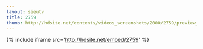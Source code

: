 ```yaml
---
layout: sieutv
title: 2759
thumb: http://hdsite.net/contents/videos_screenshots/2000/2759/preview_360p.mp4.jpg
---
```

{% include iframe src='http://hdsite.net/embed/2759' %}
 
